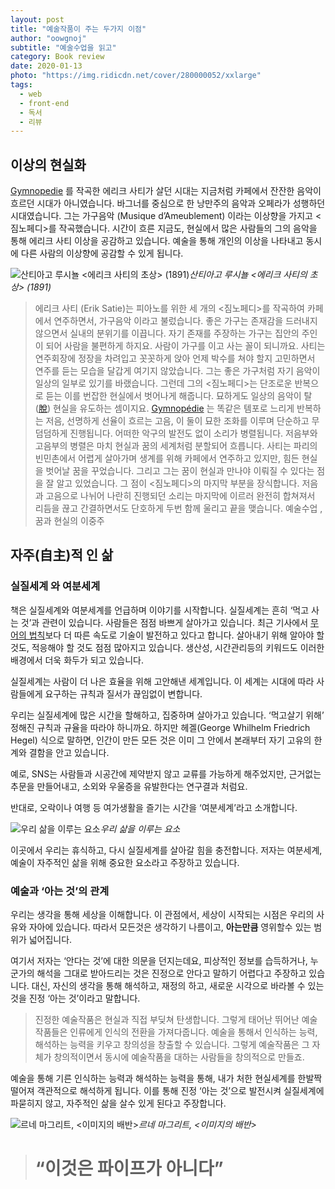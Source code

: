 ```yaml
---
layout: post
title: "예술작품이 주는 두가지 이점"
author: "oowgnoj"
subtitle: "예술수업을 읽고"
category: Book review
date: 2020-01-13
photo: "https://img.ridicdn.net/cover/280000052/xxlarge"
tags:
  - web
  - front-end
  - 독서
  - 리뷰
---
```



## 이상의 현실화

[Gymnopedie](https://www.youtube.com/watch?v=S-Xm7s9eGxU) 를 작곡한 에리크 사티가 살던 시대는 지금처럼 카페에서 잔잔한 음악이 흐르던 시대가 아니였습니다. 바그너를 중심으로 한 낭만주의 음악과 오페라가 성행하던 시대였습니다. 그는 가구음악 (Musique d’Ameublement) 이라는 이상향을 가지고 <짐노페디>를 작곡했습니다. 시간이 흐른 지금도, 현실에서 많은 사람들의 그의 음악을 통해 에리크 사티 이상을 공감하고 있습니다. 예술을 통해 개인의 이상을 나타내고 동시에 다른 사람의 이상향에 공감할 수 있게 됩니다.

![산티아고 루시뇰 <에리크 사티의 초상> (1891)](https://cdn-images-1.medium.com/max/2000/1*a3edvTnW3FWRALm-9A6x5Q.jpeg)*산티아고 루시뇰 <에리크 사티의 초상> (1891)*
> 에리크 사티 (Erik Satie)는 피아노를 위한 세 개의 <짐노페디>를 작곡하여 카페에서 연주하면서, 가구음악 이라고 불렀습니다. 좋은 가구는 존재감을 드러내지 않으면서 실내의 분위기를 이끕니다. 자기 존재를 주장하는 가구는 집안의 주인이 되어 사람을 불편하게 하지요. 사람이 가구를 이고 사는 꼴이 되니까요. 사티는 연주회장에 정장을 차려입고 꼿꼿하게 앉아 언제 박수를 쳐야 할지 고민하면서 연주를 듣는 모습을 달갑게 여기지 않았습니다. 그는 좋은 가구처럼 자기 음악이 일상의 일부로 있기를 바랬습니다.
> 그런데 그의 <짐노페디>는 단조로운 반복으로 듣는 이를 번잡한 현실에서 벗어나게 해줍니다. 묘하게도 일상의 음악이 탈([脫](https://small.dic.daum.net/word/view.do?wordid=hhw000008084&supid=hhu000008087)) 현실을 유도하는 셈이지요.
> [Gymnopédie](https://www.youtube.com/watch?v=S-Xm7s9eGxU) 는 똑같은 템포로 느리게 반복하는 저음, 선명하게 선율이 흐르는 고음, 이 둘이 묘한 조화를 이루며 단순하고 무덤덤하게 진행됩니다. 어떠한 악구의 발전도 없이 소리가 병렬됩니다. 저음부와 고음부의 병렬은 마치 현실과 꿈의 세계처럼 분할되어 흐릅니다.
> 사티는 파리의 빈민촌에서 어렵게 살아가며 생계를 위해 카페에서 연주하고 있지만, 힘든 현실을 벗어날 꿈을 꾸었습니다. 그리고 그는 꿈이 현실과 만나야 이뤄질 수 있다는 점을 잘 알고 있었습니다. 그 점이 <짐노페디>의 마지막 부분을 장식합니다.
> 저음과 고음으로 나뉘어 나란히 진행되던 소리는 마지막에 이르러 완전히 합쳐져서 리듬을 끊고 간결하면서도 단호하게 두번 함께 울리고 끝을 맺습니다.
> 예술수업 ,꿈과 현실의 이중주

## 자주(自主)적 인 삶

### 실질세계 와 여분세계

책은 실질세계와 여분세계를 언급하며 이야기를 시작합니다. 실질세계는 흔히 ‘먹고 사는 것’과 관련이 있습니다. 사람들은 점점 바쁘게 살아가고 있습니다. 최근 기사에서 [무어의 법칙](https://www.google.com/search?q=%EB%AC%B4%EC%96%B4%EC%9D%98+%EB%B2%95%EC%B9%99&oq=%EB%AC%B4%EC%96%B4%EC%9D%98+%EB%B2%95%EC%B9%99&aqs=chrome.0.0l8.1353j1j1&sourceid=chrome&ie=UTF-8)보다 더 따른 속도로 기술이 발전하고 있다고 합니다. 살아내기 위해 알아야 할 것도, 적응해야 할 것도 점점 많아지고 있습니다. 생산성, 시간관리등의 키워드도 이러한 배경에서 더욱 화두가 되고 있습니다.

실질세계는 사람이 더 나은 효율을 위해 고안해낸 세계입니다. 이 세계는 시대에 따라 사람들에게 요구하는 규칙과 질서가 끊임없이 변합니다.

우리는 실질세계에 많은 시간을 할해하고, 집중하며 살아가고 있습니다. ‘먹고살기 위해’ 정해진 규칙과 규율을 따라야 하니까요. 하지만 헤겔(George Whilhelm Friedrich Hegel) 식으로 말하면, 인간이 만든 모든 것은 이미 그 안에서 본래부터 자기 고유의 한계와 결함을 안고 있습니다.

예로, SNS는 사람들과 시공간에 제약받지 않고 교류를 가능하게 해주었지만, 근거없는 추문을 만들어내고, 소외와 우울증을 유발한다는 연구결과 처럼요.

반대로, 오락이나 여행 등 여가생활을 즐기는 시간을 ‘여분세계’라고 소개합니다.

![우리 삶을 이루는 요소](https://cdn-images-1.medium.com/max/2400/1*RphSxtypo82hxm-3WFqhEw.jpeg)*우리 삶을 이루는 요소*

이곳에서 우리는 휴식하고, 다시 실질세계를 살아갈 힘을 충전합니다. 저자는 여분세계, 예술이 자주적인 삶을 위해 중요한 요소라고 주장하고 있습니다.

### 예술과 ‘아는 것’의 관계

우리는 생각을 통해 세상을 이해합니다. 이 관점에서, 세상이 시작되는 시점은 우리의 사유와 자아에 있습니다. 따라서 모든것은 생각하기 나름이고, **아는만큼** 영위할수 있는 범위가 넓어집니다.

여기서 저자는 ‘안다는 것’에 대한 의문을 던지는데요, 피상적인 정보를 습득하거나, 누군가의 해석을 그대로 받아드리는 것은 진정으로 안다고 말하기 어렵다고 주장하고 있습니다. 대신, 자신의 생각을 통해 해석하고, 재정의 하고, 새로운 시각으로 바라볼 수 있는 것을 진정 ‘아는 것’이라고 말합니다.
> 진정한 예술작품은 현실과 직접 부딪쳐 탄생합니다. 그렇게 태어난 뛰어난 예술작품들은 인류에게 인식의 전환을 가져다줍니다. 예술을 통해서 인식하는 능력, 해석하는 능력을 키우고 창의성을 창출할 수 있습니다. 그렇게 예술작품은 그 자체가 창의적이면서 동시에 예술작품을 대하는 사람들을 창의적으로 만들죠.

예술을 통해 기른 인식하는 능력과 해석하는 능력을 통해, 내가 처한 현실세계를 한발짝 떨어져 객관적으로 해석하게 됩니다. 이를 통해 진정 ‘아는 것’으로 발전시켜 실질세계에 파묻히지 않고, 자주적인 삶을 살수 있게 된다고 주장합니다.

![르네 마그리트, <이미지의 배반>](https://cdn-images-1.medium.com/max/2000/1*Ic0rniNsjQhxlAbaC5bPZg.jpeg)*르네 마그리트, <이미지의 배반>*
> # “이것은 파이프가 아니다”
